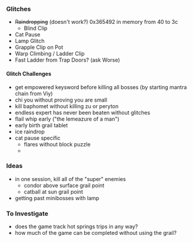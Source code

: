 ### Glitches
- ~~Raindropping~~ (doesn't work?) 0x365492 in memory from 40 to 3c
  - Blind Clip
- Cat Pause
- Lamp Glitch
- Grapple Clip on Pot
- Warp Climbing / Ladder Clip
- Fast Ladder from Trap Doors? (ask Worse)

#### Glitch Challenges
- get empowered keysword before killing all bosses (by starting mantra chain from Viy)
- chi you without proving you are small
- kill baphomet without killing zu or peryton
- endless expert has never been beaten without glitches
- flail whip early ("the lemeazure of a man")
- early birth grail tablet
- ice raindrop
- cat pause specific
  - flares without block puzzle
  - 

### Ideas
- in one session, kill all of the "super" enemies
  - condor above surface grail point
  - catball at sun grail point
- getting past minibosses with lamp

### To Investigate
- does the game track hot springs trips in any way?
- how much of the game can be completed without using the grail?